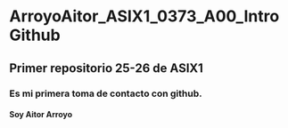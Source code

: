 # ArroyoAitor_ASIX1_0373_A00_IntroGithub
## Primer repositorio 25-26 de ASIX1
### Es mi primera toma de contacto con github.
#### Soy Aitor Arroyo